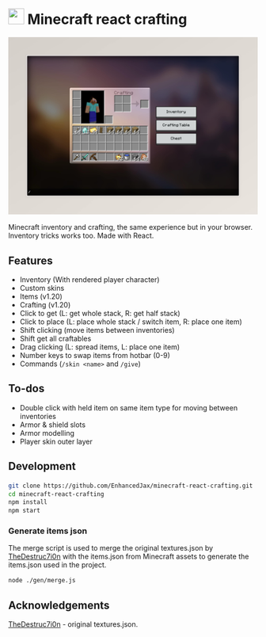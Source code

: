 # <img src="./public/favicon.ico" width="32" height="32"> Minecraft react crafting

![screenshot](./screenshot.jpg)

Minecraft inventory and crafting, the same experience but in your browser. Inventory tricks works too. Made with React.

## Features

- Inventory (With rendered player character)
- Custom skins
- Items (v1.20)
- Crafting (v1.20)
- Click to get (L: get whole stack, R: get half stack)
- Click to place (L: place whole stack / switch item, R: place one item)
- Shift clicking (move items between inventories)
- Shift get all craftables
- Drag clicking (L: spread items, L: place one item)
- Number keys to swap items from hotbar (0-9)
- Commands (`/skin <name>` and `/give`)

## To-dos

- Double click with held item on same item type for moving between inventories
- Armor & shield slots
- Armor modelling
- Player skin outer layer

## Development

```bash
git clone https://github.com/EnhancedJax/minecraft-react-crafting.git
cd minecraft-react-crafting
npm install
npm start
```

### Generate items json

The merge script is used to merge the original textures.json by [TheDestruc7i0n](https://twitter.com/TheDestruc7i0n) with the items.json from Minecraft assets to generate the items.json used in the project.

```bash
node ./gen/merge.js
```

## Acknowledgements

[TheDestruc7i0n](https://twitter.com/TheDestruc7i0n) - original textures.json.

